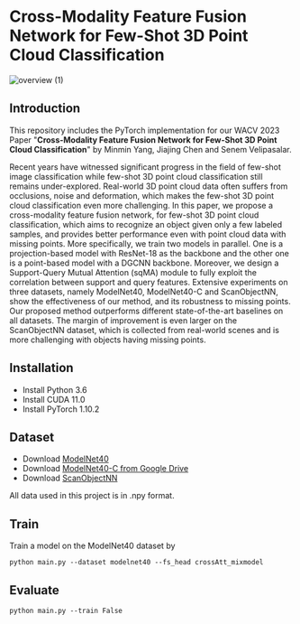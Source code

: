 # Cross-Modality Feature Fusion Network for Few-Shot 3D Point Cloud Classification

![overview (1)](https://user-images.githubusercontent.com/63827451/195998009-4463e9c3-af93-4ae1-b47c-6f5472c7e0a3.png)

## Introduction

This repository includes the PyTorch implementation for our WACV 2023 Paper "**Cross-Modality Feature Fusion Network for Few-Shot 3D Point Cloud Classification**" by Minmin Yang, Jiajing Chen and Senem Velipasalar.

Recent years have witnessed significant progress in the field of few-shot image classification while few-shot 3D point cloud classification still remains under-explored. Real-world 3D point cloud data often suffers from occlusions, noise and deformation, which makes the few-shot 3D point cloud classification even more challenging. In this paper, we propose a cross-modality feature fusion network, for few-shot 3D point cloud classification, which aims to recognize an object given only a few labeled samples, and provides better performance even with point cloud data with missing points. More specifically, we train two models in parallel. One is a projection-based model with ResNet-18 as the backbone and the other one is a point-based model with a DGCNN backbone. Moreover, we design a Support-Query Mutual Attention (sqMA) module to fully exploit the correlation between support and query features. Extensive experiments on three datasets, namely ModelNet40, ModelNet40-C and ScanObjectNN, show the effectiveness of our method, and its robustness to missing points. Our proposed method outperforms different state-of-the-art baselines on all datasets. The margin of improvement is even larger on the ScanObjectNN dataset, which is collected from real-world scenes and is more challenging with objects having missing points.

## Installation

* Install Python 3.6
* Install CUDA 11.0
* Install PyTorch 1.10.2


## Dataset

* Download [ModelNet40](https://modelnet.cs.princeton.edu/)
* Download [ModelNet40-C from Google Drive](https://drive.google.com/drive/folders/10YeQRh92r_WdL-Dnog2zQfFr03UW4qXX)
* Download [ScanObjectNN](https://hkust-vgd.github.io/scanobjectnn/)

All data used in this project is in .npy format.
## Train
Train a model on the ModelNet40 dataset by
```
python main.py --dataset modelnet40 --fs_head crossAtt_mixmodel
```

## Evaluate
```
python main.py --train False
```
